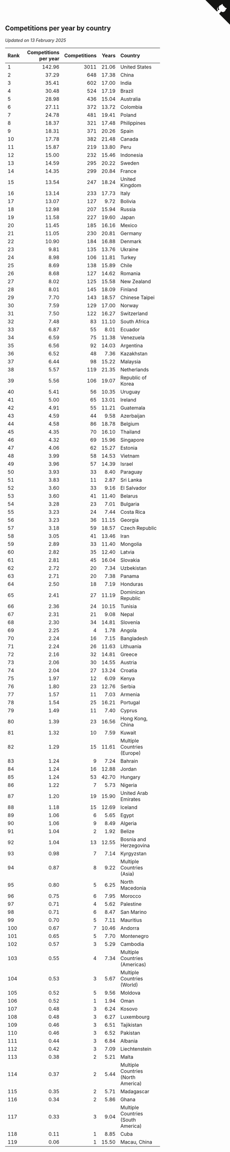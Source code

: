 ## Competitions per year by country

*Updated on 13 February 2025*

| Rank | Competitions per year | Competitions | Years | Country |
| :--- | ---: | ---: | ---: | :--- |
| 1 | 142.96 | 3011 | 21.06 | United States |
| 2 | 37.29 | 648 | 17.38 | China |
| 3 | 35.41 | 602 | 17.00 | India |
| 4 | 30.48 | 524 | 17.19 | Brazil |
| 5 | 28.98 | 436 | 15.04 | Australia |
| 6 | 27.11 | 372 | 13.72 | Colombia |
| 7 | 24.78 | 481 | 19.41 | Poland |
| 8 | 18.37 | 321 | 17.48 | Philippines |
| 9 | 18.31 | 371 | 20.26 | Spain |
| 10 | 17.78 | 382 | 21.48 | Canada |
| 11 | 15.87 | 219 | 13.80 | Peru |
| 12 | 15.00 | 232 | 15.46 | Indonesia |
| 13 | 14.59 | 295 | 20.22 | Sweden |
| 14 | 14.35 | 299 | 20.84 | France |
| 15 | 13.54 | 247 | 18.24 | United Kingdom |
| 16 | 13.14 | 233 | 17.73 | Italy |
| 17 | 13.07 | 127 | 9.72 | Bolivia |
| 18 | 12.98 | 207 | 15.94 | Russia |
| 19 | 11.58 | 227 | 19.60 | Japan |
| 20 | 11.45 | 185 | 16.16 | Mexico |
| 21 | 11.05 | 230 | 20.81 | Germany |
| 22 | 10.90 | 184 | 16.88 | Denmark |
| 23 | 9.81 | 135 | 13.76 | Ukraine |
| 24 | 8.98 | 106 | 11.81 | Turkey |
| 25 | 8.69 | 138 | 15.89 | Chile |
| 26 | 8.68 | 127 | 14.62 | Romania |
| 27 | 8.02 | 125 | 15.58 | New Zealand |
| 28 | 8.01 | 145 | 18.09 | Finland |
| 29 | 7.70 | 143 | 18.57 | Chinese Taipei |
| 30 | 7.59 | 129 | 17.00 | Norway |
| 31 | 7.50 | 122 | 16.27 | Switzerland |
| 32 | 7.48 | 83 | 11.10 | South Africa |
| 33 | 6.87 | 55 | 8.01 | Ecuador |
| 34 | 6.59 | 75 | 11.38 | Venezuela |
| 35 | 6.56 | 92 | 14.03 | Argentina |
| 36 | 6.52 | 48 | 7.36 | Kazakhstan |
| 37 | 6.44 | 98 | 15.22 | Malaysia |
| 38 | 5.57 | 119 | 21.35 | Netherlands |
| 39 | 5.56 | 106 | 19.07 | Republic of Korea |
| 40 | 5.41 | 56 | 10.35 | Uruguay |
| 41 | 5.00 | 65 | 13.01 | Ireland |
| 42 | 4.91 | 55 | 11.21 | Guatemala |
| 43 | 4.59 | 44 | 9.58 | Azerbaijan |
| 44 | 4.58 | 86 | 18.78 | Belgium |
| 45 | 4.35 | 70 | 16.10 | Thailand |
| 46 | 4.32 | 69 | 15.96 | Singapore |
| 47 | 4.06 | 62 | 15.27 | Estonia |
| 48 | 3.99 | 58 | 14.53 | Vietnam |
| 49 | 3.96 | 57 | 14.39 | Israel |
| 50 | 3.93 | 33 | 8.40 | Paraguay |
| 51 | 3.83 | 11 | 2.87 | Sri Lanka |
| 52 | 3.60 | 33 | 9.16 | El Salvador |
| 53 | 3.60 | 41 | 11.40 | Belarus |
| 54 | 3.28 | 23 | 7.01 | Bulgaria |
| 55 | 3.23 | 24 | 7.44 | Costa Rica |
| 56 | 3.23 | 36 | 11.15 | Georgia |
| 57 | 3.18 | 59 | 18.57 | Czech Republic |
| 58 | 3.05 | 41 | 13.46 | Iran |
| 59 | 2.89 | 33 | 11.40 | Mongolia |
| 60 | 2.82 | 35 | 12.40 | Latvia |
| 61 | 2.81 | 45 | 16.04 | Slovakia |
| 62 | 2.72 | 20 | 7.34 | Uzbekistan |
| 63 | 2.71 | 20 | 7.38 | Panama |
| 64 | 2.50 | 18 | 7.19 | Honduras |
| 65 | 2.41 | 27 | 11.19 | Dominican Republic |
| 66 | 2.36 | 24 | 10.15 | Tunisia |
| 67 | 2.31 | 21 | 9.08 | Nepal |
| 68 | 2.30 | 34 | 14.81 | Slovenia |
| 69 | 2.25 | 4 | 1.78 | Angola |
| 70 | 2.24 | 16 | 7.15 | Bangladesh |
| 71 | 2.24 | 26 | 11.63 | Lithuania |
| 72 | 2.16 | 32 | 14.81 | Greece |
| 73 | 2.06 | 30 | 14.55 | Austria |
| 74 | 2.04 | 27 | 13.24 | Croatia |
| 75 | 1.97 | 12 | 6.09 | Kenya |
| 76 | 1.80 | 23 | 12.76 | Serbia |
| 77 | 1.57 | 11 | 7.03 | Armenia |
| 78 | 1.54 | 25 | 16.21 | Portugal |
| 79 | 1.49 | 11 | 7.40 | Cyprus |
| 80 | 1.39 | 23 | 16.56 | Hong Kong, China |
| 81 | 1.32 | 10 | 7.59 | Kuwait |
| 82 | 1.29 | 15 | 11.61 | Multiple Countries (Europe) |
| 83 | 1.24 | 9 | 7.24 | Bahrain |
| 84 | 1.24 | 16 | 12.88 | Jordan |
| 85 | 1.24 | 53 | 42.70 | Hungary |
| 86 | 1.22 | 7 | 5.73 | Nigeria |
| 87 | 1.20 | 19 | 15.90 | United Arab Emirates |
| 88 | 1.18 | 15 | 12.69 | Iceland |
| 89 | 1.06 | 6 | 5.65 | Egypt |
| 90 | 1.06 | 9 | 8.49 | Algeria |
| 91 | 1.04 | 2 | 1.92 | Belize |
| 92 | 1.04 | 13 | 12.55 | Bosnia and Herzegovina |
| 93 | 0.98 | 7 | 7.14 | Kyrgyzstan |
| 94 | 0.87 | 8 | 9.22 | Multiple Countries (Asia) |
| 95 | 0.80 | 5 | 6.25 | North Macedonia |
| 96 | 0.75 | 6 | 7.95 | Morocco |
| 97 | 0.71 | 4 | 5.62 | Palestine |
| 98 | 0.71 | 6 | 8.47 | San Marino |
| 99 | 0.70 | 5 | 7.11 | Mauritius |
| 100 | 0.67 | 7 | 10.46 | Andorra |
| 101 | 0.65 | 5 | 7.70 | Montenegro |
| 102 | 0.57 | 3 | 5.29 | Cambodia |
| 103 | 0.55 | 4 | 7.34 | Multiple Countries (Americas) |
| 104 | 0.53 | 3 | 5.67 | Multiple Countries (World) |
| 105 | 0.52 | 5 | 9.56 | Moldova |
| 106 | 0.52 | 1 | 1.94 | Oman |
| 107 | 0.48 | 3 | 6.24 | Kosovo |
| 108 | 0.48 | 3 | 6.27 | Luxembourg |
| 109 | 0.46 | 3 | 6.51 | Tajikistan |
| 110 | 0.46 | 3 | 6.52 | Pakistan |
| 111 | 0.44 | 3 | 6.84 | Albania |
| 112 | 0.42 | 3 | 7.09 | Liechtenstein |
| 113 | 0.38 | 2 | 5.21 | Malta |
| 114 | 0.37 | 2 | 5.44 | Multiple Countries (North America) |
| 115 | 0.35 | 2 | 5.71 | Madagascar |
| 116 | 0.34 | 2 | 5.86 | Ghana |
| 117 | 0.33 | 3 | 9.04 | Multiple Countries (South America) |
| 118 | 0.11 | 1 | 8.85 | Cuba |
| 119 | 0.06 | 1 | 15.50 | Macau, China |


<a href="https://github.com/JustinTimeCuber/wca_statistics" class="github-corner" aria-label="View source on Github"><svg width="80" height="80" viewBox="0 0 250 250" style="fill:#151513; color:#fff; position: absolute; top: 0; border: 0; right: 0;" aria-hidden="true"><path d="M0,0 L115,115 L130,115 L142,142 L250,250 L250,0 Z"></path><path d="M128.3,109.0 C113.8,99.7 119.0,89.6 119.0,89.6 C122.0,82.7 120.5,78.6 120.5,78.6 C119.2,72.0 123.4,76.3 123.4,76.3 C127.3,80.9 125.5,87.3 125.5,87.3 C122.9,97.6 130.6,101.9 134.4,103.2" fill="currentColor" style="transform-origin: 130px 106px;" class="octo-arm"></path><path d="M115.0,115.0 C114.9,115.1 118.7,116.5 119.8,115.4 L133.7,101.6 C136.9,99.2 139.9,98.4 142.2,98.6 C133.8,88.0 127.5,74.4 143.8,58.0 C148.5,53.4 154.0,51.2 159.7,51.0 C160.3,49.4 163.2,43.6 171.4,40.1 C171.4,40.1 176.1,42.5 178.8,56.2 C183.1,58.6 187.2,61.8 190.9,65.4 C194.5,69.0 197.7,73.2 200.1,77.6 C213.8,80.2 216.3,84.9 216.3,84.9 C212.7,93.1 206.9,96.0 205.4,96.6 C205.1,102.4 203.0,107.8 198.3,112.5 C181.9,128.9 168.3,122.5 157.7,114.1 C157.9,116.9 156.7,120.9 152.7,124.9 L141.0,136.5 C139.8,137.7 141.6,141.9 141.8,141.8 Z" fill="currentColor" class="octo-body"></path></svg></a><style>.github-corner:hover .octo-arm{animation:octocat-wave 560ms ease-in-out}@keyframes octocat-wave{0%,100%{transform:rotate(0)}20%,60%{transform:rotate(-25deg)}40%,80%{transform:rotate(10deg)}}@media (max-width:500px){.github-corner:hover .octo-arm{animation:none}.github-corner .octo-arm{animation:octocat-wave 560ms ease-in-out}}</style>
